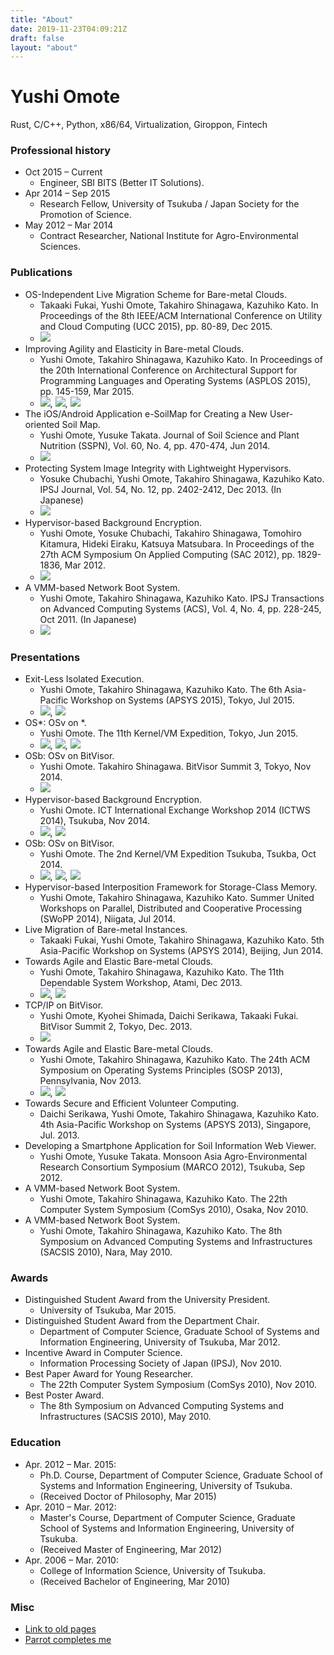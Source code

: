 ```yaml
---
title: "About"
date: 2019-11-23T04:09:21Z
draft: false
layout: "about"
---
```


# Yushi Omote

Rust, C/C++, Python, x86/64, Virtualization, Giroppon, Fintech

### Professional history

* Oct 2015 – Current
  * Engineer, SBI BITS (Better IT Solutions).
* Apr 2014 – Sep 2015
  * Research Fellow, University of Tsukuba / Japan Society for the Promotion of Science.
* May 2012 – Mar 2014
  * Contract Researcher, National Institute for Agro-Environmental Sciences.

### Publications

* OS-Independent Live Migration Scheme for Bare-metal Clouds.
    * Takaaki Fukai, Yushi Omote, Takahiro Shinagawa, Kazuhiko Kato. In Proceedings of the 8th IEEE/ACM International Conference on Utility and Cloud Computing (UCC 2015), pp. 80-89, Dec 2015.
    * [![](https://img.shields.io/badge/paper-site-blue.svg)](https://dl.acm.org/citation.cfm?id=3233397.3233411)
* Improving Agility and Elasticity in Bare-metal Clouds.
    * Yushi Omote, Takahiro Shinagawa, Kazuhiko Kato. In Proceedings of the 20th International Conference on Architectural Support for Programming Languages and Operating Systems (ASPLOS 2015), pp. 145-159, Mar 2015.
    * [![](https://img.shields.io/badge/paper-site-blue.svg)](http://dx.doi.org/10.1145/2694344.2694349), [![](https://img.shields.io/badge/slides-pdf-green.svg)](../docs/asplos15presentation.pdf), [![](https://img.shields.io/badge/poster-pdf-red.svg)](../docs/asplos15poster.pdf)
* The iOS/Android Application e-SoilMap for Creating a New User-oriented Soil Map.
    * Yushi Omote, Yusuke Takata. Journal of Soil Science and Plant Nutrition (SSPN), Vol. 60, No. 4, pp. 470-474, Jun 2014.
    * [![](https://img.shields.io/badge/paper-site-blue.svg)](http://dx.doi.org/10.1080/00380768.2014.909710)
* Protecting System Image Integrity with Lightweight Hypervisors.
    * Yosuke Chubachi, Yushi Omote, Takahiro Shinagawa, Kazuhiko Kato. IPSJ Journal, Vol. 54, No. 12, pp. 2402-2412, Dec 2013. (In Japanese)
    * [![](https://img.shields.io/badge/paper-site-blue.svg)](http://id.nii.ac.jp/1001/00096737)
* Hypervisor-based Background Encryption.
    * Yushi Omote, Yosuke Chubachi, Takahiro Shinagawa, Tomohiro Kitamura, Hideki Eiraku, Katsuya Matsubara. In Proceedings of the 27th ACM Symposium On Applied Computing (SAC 2012), pp. 1829-1836, Mar 2012.
    * [![](https://img.shields.io/badge/paper-site-blue.svg)](http://dx.doi.org/10.1145/2245276.2232073)
* A VMM-based Network Boot System.
    * Yushi Omote, Takahiro Shinagawa, Kazuhiko Kato. IPSJ Transactions on Advanced Computing Systems (ACS), Vol. 4, No. 4, pp. 228-245, Oct 2011. (In Japanese)
    * [![](https://img.shields.io/badge/paper-site-blue.svg)](http://id.nii.ac.jp/1001/00078067)

### Presentations

* Exit-Less Isolated Execution.
    * Yushi Omote, Takahiro Shinagawa, Kazuhiko Kato. The 6th Asia-Pacific Workshop on Systems (APSYS 2015), Tokyo, Jul 2015.
    * [![](https://img.shields.io/badge/abstract-pdf-blue.svg)](../docs/apsys15abstract.pdf), [![](https://img.shields.io/badge/poster-pdf-red.svg)](../docs/apsys15poster.pdf)
* OS*: OSv on *.
    * Yushi Omote. The 11th Kernel/VM Expedition, Tokyo, Jun 2015.
    * [![](https://img.shields.io/badge/slides-pdf-green.svg)](http://www.slideshare.net/yushiomote/o-sp-revised), [![](https://img.shields.io/badge/demo-youtube-brightgreen.svg)](https://www.youtube.com/watch?v=IU_FwBEekNc), [![](https://img.shields.io/badge/post-pdf-blue.svg)](http://www.yushiomote.org/blog/?p=469)
* OSb: OSv on BitVisor.
    * Yushi Omote. Takahiro Shinagawa. BitVisor Summit 3, Tokyo, Nov 2014.
    * [![](https://img.shields.io/badge/slides-pdf-green.svg)](http://www.slideshare.net/yushiomote/osb-osv-on-bitvisor-2)
* Hypervisor-based Background Encryption.
    * Yushi Omote. ICT International Exchange Workshop 2014 (ICTWS 2014), Tsukuba, Nov 2014.
    * [![](https://img.shields.io/badge/slides-pdf-green.svg)](../docs/ictiw14presentation.pdf), [![](https://img.shields.io/badge/poster-pdf-red.svg)](../docs/ictiw14poster.pdf)
* OSb: OSv on BitVisor.
    * Yushi Omote. The 2nd Kernel/VM Expedition Tsukuba, Tsukba, Oct 2014.
    * [![](https://img.shields.io/badge/slides-pdf-green.svg)](http://www.slideshare.net/yushiomote/osb-osv-on-bitvisor), [![](https://img.shields.io/badge/demo-youtube-brightgreen.svg)](https://www.youtube.com/watch?v=6YODvpSIZuo), [![](https://img.shields.io/badge/talk-youtube-orange.svg)](https://www.youtube.com/watch?v=sw3ID0Dpl-4)
* Hypervisor-based Interposition Framework for Storage-Class Memory.
    * Yushi Omote, Takahiro Shinagawa, Kazuhiko Kato. Summer United Workshops on Parallel, Distributed and Cooperative Processing (SWoPP 2014), Niigata, Jul 2014.
* Live Migration of Bare-metal Instances.
    * Takaaki Fukai, Yushi Omote, Takahiro Shinagawa, Kazuhiko Kato. 5th Asia-Pacific Workshop on Systems (APSYS 2014), Beijing, Jun 2014.
* Towards Agile and Elastic Bare-metal Clouds.
    * Yushi Omote, Takahiro Shinagawa, Kazuhiko Kato. The 11th Dependable System Workshop, Atami, Dec 2013.
    * [![](https://img.shields.io/badge/abstract-pdf-blue.svg)](../docs/sosp13abstract.pdf), [![](https://img.shields.io/badge/poster-pdf-red.svg)](../docs/sosp13poster.pdf)
* TCP/IP on BitVisor.
    * Yushi Omote, Kyohei Shimada, Daichi Serikawa, Takaaki Fukai. BitVisor Summit 2, Tokyo, Dec. 2013.
    * [![](https://img.shields.io/badge/slides-pdf-green.svg)](../docs/bitvisor-summit-2013.pdf)
* Towards Agile and Elastic Bare-metal Clouds.
    * Yushi Omote, Takahiro Shinagawa, Kazuhiko Kato. The 24th ACM Symposium on Operating Systems Principles (SOSP 2013), Pennsylvania, Nov 2013.
    * [![](https://img.shields.io/badge/abstract-pdf-blue.svg)](../docs/sosp13abstract.pdf), [![](https://img.shields.io/badge/poster-pdf-red.svg)](../docs/sosp13poster.pdf)
* Towards Secure and Efficient Volunteer Computing.
    * Daichi Serikawa, Yushi Omote, Takahiro Shinagawa, Kazuhiko Kato. 4th Asia-Pacific Workshop on Systems (APSYS 2013), Singapore, Jul. 2013.
* Developing a Smartphone Application for Soil Information Web Viewer.
    * Yushi Omote, Yusuke Takata. Monsoon Asia Agro-Environmental Research Consortium Symposium (MARCO 2012), Tsukuba, Sep 2012.
* A VMM-based Network Boot System.
    * Yushi Omote, Takahiro Shinagawa, Kazuhiko Kato. The 22th Computer System Symposium (ComSys 2010), Osaka, Nov 2010.
* A VMM-based Network Boot System.
    * Yushi Omote, Takahiro Shinagawa, Kazuhiko Kato. The 8th Symposium on Advanced Computing Systems and Infrastructures (SACSIS 2010), Nara, May 2010.

### Awards

* Distinguished Student Award from the University President.
    * University of Tsukuba, Mar 2015.
* Distinguished Student Award from the Department Chair.
    * Department of Computer Science, Graduate School of Systems and Information Engineering, University of Tsukuba, Mar 2012.
* Incentive Award in Computer Science.
    * Information Processing Society of Japan (IPSJ), Nov 2010.
* Best Paper Award for Young Researcher.
    * The 22th Computer System Symposium (ComSys 2010), Nov 2010.
* Best Poster Award.
    * The 8th Symposium on Advanced Computing Systems and Infrastructures (SACSIS 2010), May 2010.

### Education

* Apr. 2012 – Mar. 2015:
    * Ph.D. Course, Department of Computer Science, Graduate School of Systems and Information Engineering, University of Tsukuba.
    * (Received Doctor of Philosophy, Mar 2015)
* Apr. 2010 – Mar. 2012:
    * Master's Course, Department of Computer Science, Graduate School of Systems and Information Engineering, University of Tsukuba.
    * (Received Master of Engineering, Mar 2012)
* Apr. 2006 – Mar. 2010:
    * College of Information Science, University of Tsukuba.
    * (Received Bachelor of Engineering, Mar 2010)

### Misc

* [Link to old pages](http://133.242.143.192/)
* [Parrot completes me](https://cultofthepartyparrot.com/)
